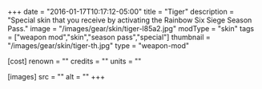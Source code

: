 +++
date = "2016-01-17T10:17:12-05:00"
title = "Tiger"
description = "Special skin that you receive by activating the Rainbow Six Siege Season Pass."
image = "/images/gear/skin/tiger-l85a2.jpg"
modType = "skin"
tags = ["weapon mod","skin","season pass","special"]
thumbnail = "/images/gear/skin/tiger-th.jpg"
type = "weapon-mod"

[cost]
  renown = ""
  credits = ""
  units = ""

[images]
  src = ""
  alt = ""
+++
